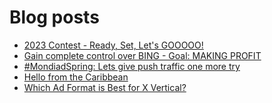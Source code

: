 # Blog posts
<!-- BLOG-POST-LIST:START -->
- [2023 Contest - Ready, Set, Let&#39;s GOOOOO!](https://afflift.com/f/threads/2023-contest-ready-set-lets-gooooo.10246/)
- [Gain complete control over BING - Goal: MAKING PROFIT](https://afflift.com/f/threads/gain-complete-control-over-bing-goal-making-profit.10586/)
- [#MondiadSpring: Lets give push traffic one more try](https://afflift.com/f/threads/mondiadspring-lets-give-push-traffic-one-more-try.10483/)
- [Hello from the Caribbean](https://afflift.com/f/threads/hello-from-the-caribbean.10582/)
- [Which Ad Format is Best for X Vertical?](https://afflift.com/f/threads/which-ad-format-is-best-for-x-vertical.10585/)
<!-- BLOG-POST-LIST:END -->
